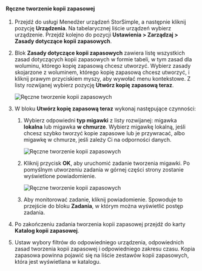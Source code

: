
<!--author=alkohli last changed: 01/20/2017-->

#### <a name="to-create-a-manual-backup"></a>Ręczne tworzenie kopii zapasowej

1. Przejdź do usługi Menedżer urządzeń StorSimple, a następnie kliknij pozycję **Urządzenia**. Na tabelarycznej liście urządzeń wybierz urządzenie. Przejdź kolejno do pozycji **Ustawienia > Zarządzaj > Zasady dotyczące kopii zapasowych**.

2. Blok **Zasady dotyczące kopii zapasowych** zawiera listę wszystkich zasad dotyczących kopii zapasowych w formie tabeli, w tym zasad dla woluminu, którego kopię zapasową chcesz utworzyć. Wybierz zasady skojarzone z woluminem, którego kopię zapasową chcesz utworzyć, i kliknij prawym przyciskiem myszy, aby wywołać menu kontekstowe. Z listy rozwijanej wybierz pozycję **Utwórz kopię zapasową teraz**.

    ![Ręczne tworzenie kopii zapasowych](./media/storsimple-8000-create-manual-backup/createmanualbu1.png)

3. W bloku **Utwórz kopię zapasową teraz** wykonaj następujące czynności:

    1. Wybierz odpowiedni **typ migawki** z listy rozwijanej: migawka **lokalna** lub migawka **w chmurze**. Wybierz migawkę lokalną, jeśli chcesz szybko tworzyć kopie zapasowe lub je przywracać, albo migawkę w chmurze, jeśli zależy Ci na odporności danych.

        ![Ręczne tworzenie kopii zapasowych](./media/storsimple-8000-create-manual-backup/createmanualbu2.png)

    2. Kliknij przycisk **OK**, aby uruchomić zadanie tworzenia migawki. Po pomyślnym utworzeniu zadania w górnej części strony zostanie wyświetlone powiadomienie.

        ![Ręczne tworzenie kopii zapasowych](./media/storsimple-8000-create-manual-backup/createmanualbu4.png)

    3. Aby monitorować zadanie, kliknij powiadomienie. Spowoduje to przejście do bloku **Zadania**, w którym można wyświetlić postęp zadania.


5. Po zakończeniu zadania tworzenia kopii zapasowej przejdź do karty **Katalog kopii zapasowej**.

6. Ustaw wybory filtrów do odpowiedniego urządzenia, odpowiednich zasad tworzenia kopii zapasowej i odpowiedniego zakresu czasu. Kopia zapasowa powinna pojawić się na liście zestawów kopii zapasowych, która jest wyświetlana w katalogu.

